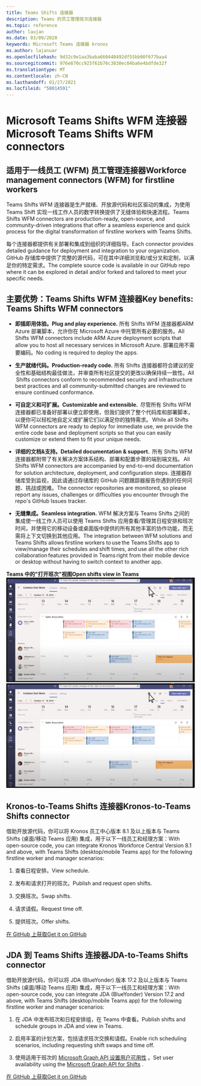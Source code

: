 ```yaml
---
title: Teams Shifts 连接器
description: Teams 的员工管理班次连接器
ms.topic: reference
author: laujan
ms.date: 03/09/2020
keywords: Microsoft Teams 连接器 kronos
ms.author: lajanuar
ms.openlocfilehash: 9d32c9e1aa3baba660440492df55bb00f677baa4
ms.sourcegitcommit: 976e870cc925f61b76c3830ec04ba6e4bdfde32f
ms.translationtype: MT
ms.contentlocale: zh-CN
ms.lasthandoff: 01/27/2021
ms.locfileid: "50014591"
---
```

# <a name="microsoft-teams-shifts-wfm-connectors"></a><span data-ttu-id="d10c6-104">Microsoft Teams Shifts WFM 连接器</span><span class="sxs-lookup"><span data-stu-id="d10c6-104">Microsoft Teams Shifts WFM connectors</span></span>  

## <a name="workforce-management-connectors-wfm-for-firstline-workers"></a><span data-ttu-id="d10c6-105">适用于一线员工 (WFM) 员工管理连接器</span><span class="sxs-lookup"><span data-stu-id="d10c6-105">Workforce management connectors (WFM) for firstline workers</span></span> 

<span data-ttu-id="d10c6-106">Teams Shifts WFM 连接器是生产就绪、开放源代码和社区驱动的集成，为使用 Teams Shift 实现一线工作人员的数字转换提供了无缝体验和快速流程。</span><span class="sxs-lookup"><span data-stu-id="d10c6-106">Teams Shifts WFM connectors are production-ready, open-source, and community-driven integrations that offer a seamless experience and quick process for the digital transformation of firstline workers with Teams Shifts.</span></span> 

<span data-ttu-id="d10c6-107">每个连接器都提供有关部署和集成到组织的详细指导。</span><span class="sxs-lookup"><span data-stu-id="d10c6-107">Each connector provides detailed guidance for deployment and integration to your organization.</span></span> <span data-ttu-id="d10c6-108">GitHub 存储库中提供了完整的源代码，可在其中详细浏览和/或分叉和定制，以满足你的特定需求。</span><span class="sxs-lookup"><span data-stu-id="d10c6-108">The complete source code is available in our GitHub repo where it can be explored in detail and/or forked and tailored to meet your specific needs.</span></span>

## <a name="key-benefits-teams-shifts-wfm-connectors"></a><span data-ttu-id="d10c6-109">主要优势：Teams Shifts WFM 连接器</span><span class="sxs-lookup"><span data-stu-id="d10c6-109">Key benefits: Teams Shifts WFM connectors</span></span>

* <span data-ttu-id="d10c6-110">**即插即用体验。**</span><span class="sxs-lookup"><span data-stu-id="d10c6-110">**Plug and play experience.**</span></span> <span data-ttu-id="d10c6-111">所有 Shifts WFM 连接器都ARM Azure 部署脚本，允许你在 Microsoft Azure 中托管所有必要的服务。</span><span class="sxs-lookup"><span data-stu-id="d10c6-111">All Shifts WFM connectors include ARM Azure deployment scripts that allow you to host all necessary services in Microsoft Azure.</span></span> <span data-ttu-id="d10c6-112">部署应用不需要编码。</span><span class="sxs-lookup"><span data-stu-id="d10c6-112">No coding is required to deploy the apps.</span></span>

* <span data-ttu-id="d10c6-113">**生产就绪代码。**</span><span class="sxs-lookup"><span data-stu-id="d10c6-113">**Production-ready code.**</span></span> <span data-ttu-id="d10c6-114">所有 Shifts 连接器都符合建议的安全性和基础结构最佳做法，并审查所有社区提交的更改以确保持续一致性。</span><span class="sxs-lookup"><span data-stu-id="d10c6-114">All  Shifts connectors conform to recommended security and infrastructure best practices and all community-submitted changes are reviewed to ensure continued conformance.</span></span>

* <span data-ttu-id="d10c6-115">**可自定义和可扩展。**</span><span class="sxs-lookup"><span data-stu-id="d10c6-115">**Customizable and extensible.**</span></span> <span data-ttu-id="d10c6-116"> 尽管所有 Shifts WFM 连接器都已准备好部署以便立即使用，但我们提供了整个代码库和部署脚本，以便你可以轻松地自定义或扩展它们以满足你的独特需求。</span><span class="sxs-lookup"><span data-stu-id="d10c6-116"> While all Shifts WFM connectors are ready to deploy for immediate use, we provide the entire code base and deployment scripts so that you can easily customize or extend them to fit your unique needs.</span></span>

* <span data-ttu-id="d10c6-117">**详细的文档&支持。**</span><span class="sxs-lookup"><span data-stu-id="d10c6-117">**Detailed documentation & support.**</span></span> <span data-ttu-id="d10c6-118"> 所有 Shifts WFM 连接器都附带了有关解决方案体系结构、部署和配置步骤的端到端文档。</span><span class="sxs-lookup"><span data-stu-id="d10c6-118"> All Shifts WFM connectors are accompanied by end-to-end documentation for solution architecture, deployment, and configuration steps.</span></span> <span data-ttu-id="d10c6-119">连接器存储库受到监视，因此请通过存储库的 GitHub 问题跟踪器报告你遇到的任何问题、挑战或困难。</span><span class="sxs-lookup"><span data-stu-id="d10c6-119">The connector repositories are monitored, so please report any issues, challenges or difficulties you encounter through the repo's GitHub Issues tracker.</span></span>

* <span data-ttu-id="d10c6-120">**无缝集成。**</span><span class="sxs-lookup"><span data-stu-id="d10c6-120">**Seamless integration.**</span></span> <span data-ttu-id="d10c6-121">WFM 解决方案与 Teams Shifts 之间的集成使一线工作人员可以使用 Teams Shifts 应用查看/管理其日程安排和班次时间，并使用它的移动设备或桌面版中提供的所有其他丰富的协作功能，而无需将上下文切换到其他应用。</span><span class="sxs-lookup"><span data-stu-id="d10c6-121">The integration between WFM solutions and Teams Shifts allows firstline workers to use the Teams Shifts app to view/manage their schedules and shift times, and use all the other rich collaboration features provided in Teams right from their mobile device or desktop without having to switch context to another app.</span></span>

<span data-ttu-id="d10c6-122">**Teams 中的"打开班次"视图**</span><span class="sxs-lookup"><span data-stu-id="d10c6-122">**Open shifts view in Teams**</span></span>  
<span data-ttu-id="d10c6-123">![Teams 中的开放班次](../assets/images/teams-open-shifts-view.png)</span><span class="sxs-lookup"><span data-stu-id="d10c6-123">![Open shifts in Teams](../assets/images/teams-open-shifts-view.png)</span></span>

## <a name="kronos-to-teams-shifts-connector"></a><span data-ttu-id="d10c6-124">Kronos-to-Teams Shifts 连接器</span><span class="sxs-lookup"><span data-stu-id="d10c6-124">Kronos-to-Teams Shifts connector</span></span>

<span data-ttu-id="d10c6-125">借助开放源代码，你可以将 Kronos 员工中心版本 8.1 及以上版本与 Teams Shifts (桌面/移动 Teams 应用) 集成，用于以下一线员工和经理方案：</span><span class="sxs-lookup"><span data-stu-id="d10c6-125">With open-source code, you can integrate Kronos Workforce Central Version 8.1 and above, with Teams Shifts (desktop/mobile Teams app) for the following firstline worker and manager scenarios:</span></span>

1. <span data-ttu-id="d10c6-126">查看日程安排。</span><span class="sxs-lookup"><span data-stu-id="d10c6-126">View schedule.</span></span>

1. <span data-ttu-id="d10c6-127">发布和请求打开的班次。</span><span class="sxs-lookup"><span data-stu-id="d10c6-127">Publish and request open shifts.</span></span>

1. <span data-ttu-id="d10c6-128">交换班次。</span><span class="sxs-lookup"><span data-stu-id="d10c6-128">Swap shifts.</span></span>

1. <span data-ttu-id="d10c6-129">请求请假。</span><span class="sxs-lookup"><span data-stu-id="d10c6-129">Request time off.</span></span>

1. <span data-ttu-id="d10c6-130">提供班次。</span><span class="sxs-lookup"><span data-stu-id="d10c6-130">Offer shifts.</span></span>

[<span data-ttu-id="d10c6-131">在 GitHub 上获取</span><span class="sxs-lookup"><span data-stu-id="d10c6-131">Get it on GitHub</span></span>]( https://aka.ms/KronosShiftsConnector)

## <a name="jda-to-teams-shifts-connector"></a><span data-ttu-id="d10c6-132">JDA 到 Teams Shifts 连接器</span><span class="sxs-lookup"><span data-stu-id="d10c6-132">JDA-to-Teams Shifts connector</span></span>

<span data-ttu-id="d10c6-133">借助开放源代码，你可以将 JDA (BlueYonder) 版本 17.2 及以上版本与 Teams Shifts (桌面/移动 Teams 应用) 集成，用于以下一线员工和经理方案：</span><span class="sxs-lookup"><span data-stu-id="d10c6-133">With open-source code, you can integrate JDA (BlueYonder) Version 17.2 and above, with Teams Shifts (desktop/mobile Teams app) for the following firstline worker and manager scenarios:</span></span>

1. <span data-ttu-id="d10c6-134">在 JDA 中发布班次和日程安排组，在 Teams 中查看。</span><span class="sxs-lookup"><span data-stu-id="d10c6-134">Publish shifts and schedule groups in JDA and view in Teams.</span></span>

1. <span data-ttu-id="d10c6-135">启用丰富的计划方案，包括请求班次交换和请假。</span><span class="sxs-lookup"><span data-stu-id="d10c6-135">Enable rich scheduling scenarios, including requesting shift swaps and time off.</span></span>

1. <span data-ttu-id="d10c6-136">使用适用于班次的 [Microsoft Graph API 设置用户可用性](/graph/api/resources/shift?view=graph-rest-beta) 。</span><span class="sxs-lookup"><span data-stu-id="d10c6-136">Set  user availability using the [Microsoft Graph API for Shifts](/graph/api/resources/shift?view=graph-rest-beta) .</span></span>

[<span data-ttu-id="d10c6-137">在 GitHub 上获取</span><span class="sxs-lookup"><span data-stu-id="d10c6-137">Get it on GitHub</span></span>](https://aka.ms/JDAShiftsConnector)</br></br>
